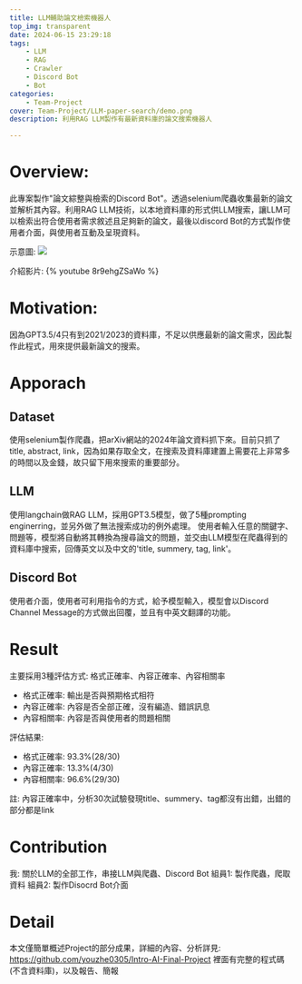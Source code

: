 ```yaml
---
title: LLM輔助論文檢索機器人
top_img: transparent
date: 2024-06-15 23:29:18
tags:
    - LLM
    - RAG
    - Crawler
    - Discord Bot
    - Bot
categories:
    - Team-Project
cover: Team-Project/LLM-paper-search/demo.png
description: 利用RAG LLM製作有最新資料庫的論文搜索機器人

---
```


# Overview:

此專案製作"論文綜整與檢索的Discord Bot"。透過selenium爬蟲收集最新的論文並解析其內容。利用RAG LLM技術，以本地資料庫的形式供LLM搜索，讓LLM可以檢索出符合使用者需求敘述且足夠新的論文，最後以discord Bot的方式製作使用者介面，與使用者互動及呈現資料。

示意圖:
![](/Team-Project/LLM-paper-search/demo.png)

介紹影片:
{% youtube 8r9ehgZSaWo %}

# Motivation:

因為GPT3.5/4只有到2021/2023的資料庫，不足以供應最新的論文需求，因此製作此程式，用來提供最新論文的搜索。

# Apporach

## Dataset

使用selenium製作爬蟲，把arXiv網站的2024年論文資料抓下來。目前只抓了title, abstract, link，因為如果存取全文，在搜索及資料庫建置上需要花上非常多的時間以及金錢，故只留下用來搜索的重要部分。

## LLM

使用langchain做RAG LLM，採用GPT3.5模型，做了5種prompting enginerring，並另外做了無法搜索成功的例外處理。
使用者輸入任意的關鍵字、問題等，模型將自動將其轉換為搜尋論文的問題，並交由LLM模型在爬蟲得到的資料庫中搜索，回傳英文以及中文的'title, summery, tag, link'。

## Discord Bot

使用者介面，使用者可利用指令的方式，給予模型輸入，模型會以Discord Channel Message的方式做出回覆，並且有中英文翻譯的功能。

# Result

主要採用3種評估方式: 格式正確率、內容正確率、內容相關率
- 格式正確率: 輸出是否與預期格式相符
- 內容正確率: 內容是否全部正確，沒有編造、錯誤訊息
- 內容相關率: 內容是否與使用者的問題相關

評估結果:
- 格式正確率: 93.3%(28/30)
- 內容正確率: 13.3%(4/30)
- 內容相關率: 96.6%(29/30)

註: 內容正確率中，分析30次試驗發現title、summery、tag都沒有出錯，出錯的部分都是link

# Contribution

我: 關於LLM的全部工作，串接LLM與爬蟲、Discord Bot
組員1: 製作爬蟲，爬取資料
組員2: 製作Disocrd Bot介面

# Detail

本文僅簡單概述Project的部分成果，詳細的內容、分析詳見:
https://github.com/youzhe0305/Intro-AI-Final-Project
裡面有完整的程式碼(不含資料庫)，以及報告、簡報

